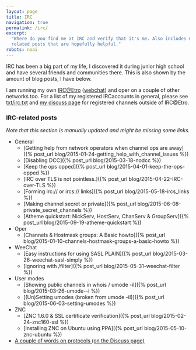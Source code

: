 ```yaml
---
layout: page
title: IRC
navigation: true
permalink: /irc/
excerpt:
  "Where do you find me at IRC and verify that it's me. Also includes my IRC
  related posts that are hopefully helpful."
robots: noai
---
```


IRC has been a big part of my life, I discovered it during junior high school
and have several friends and communities there. This is also shown by the amount
of blog posts, I have below.

I am running my own [IRC@Etro](ircs://etro.mikaela.info:6697/#mikaela.info)
([webchat](https://irc.etro.mikaela.info/)) and oper on a couple of other
networks too. For a list of my registered IRCaccounts in general, please see
[txt/irc.txt](/txt/irc.txt) and [my discuss page](/discuss) for registered
channels outside of IRC@Etro.

### IRC-related posts

_Note that this section is manually updated and might be missing some links._

- General
  - [Getting help from network operators when channel ops are away]({% post_url blog/2015-01-24-getting_help_with_channel_issues %})
  - [Disabling DCC]({% post_url blog/2015-03-18-nodcc %})
  - [Keep the ops opped]({% post_url blog/2015-04-01-keep-the-ops-opped %})
  - [IRC over TLS is not pointless.]({% post_url blog/2015-04-22-IRC-over-TLS %})
  - [Forming irc:// or ircs:// links]({% post_url blog/2015-05-18-ircs_links %})
  - [Making channel secret
    or private]({% post_url blog/2015-06-08-private_secret_channels %})
  - [Atheme quickstart: NickServ, HostServ, ChanServ
    & GroupServ]({% post_url blog/2015-09-19-atheme-quickstart %})
- Oper
  - [Channels & Hostmask groups: A
    Basic
    howto]({% post_url blog/2015-01-10-channels-hostmask-groups-a-basic-howto %})
- WeeChat
  - [Easy instructions for using SASL PLAIN]({% post_url blog/2015-03-26-weechat-sasl-simply %})
  - [Ignoring with /filter]({% post_url blog/2015-05-31-weechat-filter %})
- User modes
  - [Showing public channels in whois / umode -iI]({% post_url blog/2015-03-26-umode--i %})
  - [(Un)Setting umodes (broken from umode -iI)]({% post_url blog/2015-06-03-setting-umodes %})
- ZNC
  - [ZNC 1.6.0 & SSL certificate verification]({% post_url blog/2015-02-24-znc160-ssl %})
  - [Installing ZNC on Ubuntu using PPA]({% post_url blog/2015-05-10-znc-ubuntu %})
- [A couple of words on protocols (on the Discuss page)](/discuss.html#a-couple-of-words-on-protocols)
